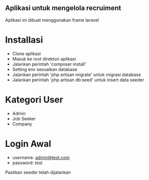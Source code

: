 ## Aplikasi untuk mengelola recruiment

Aplikasi ini dibuat menggunakan frame laravel

# Installasi

-   Clone aplikasi
-   Masuk ke root direktori aplikasi
-   Jalankan perintah 'composer install'
-   Setting env sesuaikan database
-   Jalankan perintah 'php artisan migrate' untuk migrasi database
-   Jalankan perintah 'php artisan db:seed' untuk insert data seeder

# Kategori User

-   Admin
-   Job Seeker
-   Company

# Login Awal

-   username: admin@test.com
-   password: test

Pastikan seeder telah dijalankan
